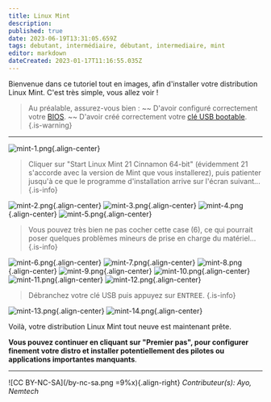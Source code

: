 ```yaml
---
title: Linux Mint
description: 
published: true
date: 2023-06-19T13:31:05.659Z
tags: debutant, intermédiaire, débutant, intermediaire, mint
editor: markdown
dateCreated: 2023-01-17T11:16:55.035Z
---
```


Bienvenue dans ce tutoriel tout en images, afin d'installer votre distribution Linux Mint. C'est très simple, vous allez voir !

> Au préalable, assurez-vous bien : 
> ~~ D'avoir configuré correctement votre [BIOS](./bios-boot.md#).
> ~~ D'avoir créé correctement votre [clé USB bootable](./usb-bootable.md#).
{.is-warning}

---

![mint-1.png](./images/mint-1.png){.align-center}

> Cliquer sur "Start Linux Mint 21 Cinnamon 64-bit" (évidemment 21 s'accorde avec la version de Mint que vous installerez), puis patienter jusqu'à ce que le programme d'installation arrive sur l'écran suivant...
{.is-info}

![mint-2.png](./images/mint-2.png){.align-center}
![mint-3.png](./images/mint-3.png){.align-center}
![mint-4.png](./images/mint-4.png){.align-center}
![mint-5.png](./images/mint-5.png){.align-center}

> Vous pouvez très bien ne pas cocher cette case (6), ce qui pourrait poser quelques problèmes mineurs de prise en charge du matériel...
{.is-info}

![mint-6.png](./images/mint-6.png){.align-center}
![mint-7.png](./images/mint-7.png){.align-center}
![mint-8.png](./images/mint-8.png){.align-center}
![mint-9.png](./images/mint-9.png){.align-center}
![mint-10.png](./images/mint-10.png){.align-center}
![mint-11.png](./images/mint-11.png){.align-center}
![mint-12.png](./images/mint-12.png){.align-center}

> Débranchez votre clé USB puis appuyez sur <kbd>ENTREE</kbd>.
{.is-info}

![mint-13.png](./images/mint-13.png){.align-center}
![mint-14.png](./images/mint-14.png){.align-center}

Voilà, votre distribution Linux Mint tout neuve est maintenant prête.

**Vous pouvez continuer en cliquant sur "Premier pas", pour configurer finement votre distro et installer potentiellement des pilotes ou applications importantes manquants**.

---
![CC BY-NC-SA](/by-nc-sa.png =9%x){.align-right} *Contributeur(s): Ayo, Nemtech*
